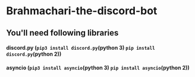 # Brahmachari-the-discord-bot

## You'll need following libraries 

#### discord.py (`pip3 install discord.py`(python 3) `pip install discord.py`(python 2))
#### asyncio (`pip3 install asyncio`(python 3) `pip install asyncio`(python 2))
